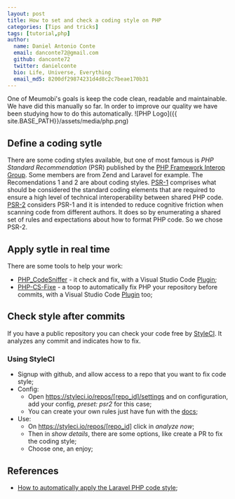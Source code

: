 ```yaml
---
layout: post
title: How to set and check a coding style on PHP
categories: [Tips and tricks]
tags: [tutorial,php]
author:
  name: Daniel Antonio Conte
  email: danconte72@gmail.com
  github: danconte72
  twitter: danielconte
  bio: Life, Universe, Everything
  email_md5: 8200df29874231d4d8c2c7beae170b31
---
```


One of Meumobi's goals is keep the code clean, readable and maintainable. We have did this manually so far. In order to improve our quality we have been studying how to do this automatically.
![PHP Logo]({{ site.BASE_PATH}}/assets/media/php.png)

## Define a coding sytle ##

There are some coding styles available, but one of most famous is *PHP Standard Recommendation* (PSR) published by the [PHP Framework Interop Group](https://www.php-fig.org/). Some members are from Zend and Laravel for example. The Recomendations 1 and 2 are about coding styles. [PSR-1](https://www.php-fig.org/psr/psr-1/) comprises what should be considered the standard coding elements that are required to ensure a high level of technical interoperability between shared PHP code. [PSR-2](https://www.php-fig.org/psr/psr-2/) considers PSR-1 and it is intended to reduce cognitive friction when scanning code from different authors. It does so by enumerating a shared set of rules and expectations about how to format PHP code.
So we chose PSR-2.

## Apply sytle in real time ##

There are some tools to help your work:
- [PHP_CodeSniffer](https://github.com/squizlabs/PHP_CodeSniffer) - it check and fix, with a Visual Studio Code [Plugin](https://marketplace.visualstudio.com/items?itemName=ikappas.phpcs); 
- [PHP-CS-Fixe](https://github.com/friendsofphp/php-cs-fixer) - a toop to automatically fix PHP your repository before commits, with a Visual Studio Code [Plugin](https://marketplace.visualstudio.com/items?itemName=Sophisticode.php-formatter) too;

## Check style after commits ##

If you have a public repository you can check your code free by [StyleCI](tyleci.io). It analyzes any commit and indicates how to fix.

### Using StyleCI ###

- Signup with github, and allow access to a repo that you want to fix code style;
- Config:
  - Open https://styleci.io/repos/[repo_id]/settings and on configuration, add your config, *preset: psr2* for this case;
  - You can create your own rules just have fun with the [docs](https://styleci.readme.io/docs/configuration);
- Use:
  - On https://styleci.io/repos/[repo_id] click in *analyze now*;
  - Then in *show details*, there are some options, like create a PR to fix the coding style;
  - Choose one, an enjoy;

## References ##
- [How to automatically apply the Laravel PHP code style](https://barryvanveen.nl/blog/31-how-to-automatically-apply-the-laravel-php-code-style);